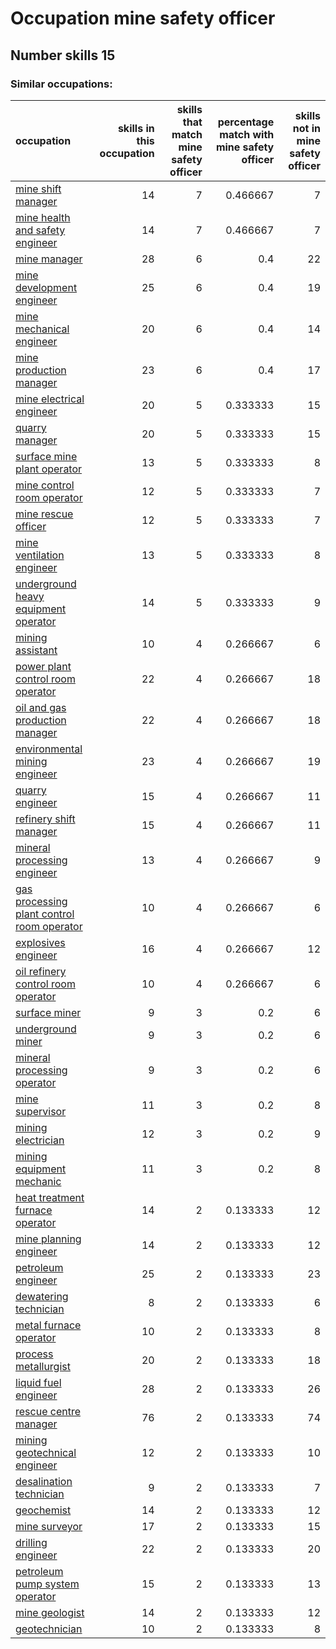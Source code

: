 # Occupation mine safety officer
## Number skills 15
### Similar occupations:
| occupation                                                                                  |   skills in this occupation |   skills that match mine safety officer |   percentage match with mine safety officer |   skills not in mine safety officer |
|:--------------------------------------------------------------------------------------------|----------------------------:|----------------------------------------:|--------------------------------------------:|------------------------------------:|
| [mine shift manager](mine_shift_manager.md)                                                 |                          14 |                                       7 |                                    0.466667 |                                   7 |
| [mine health and safety engineer](mine_health_and_safety_engineer.md)                       |                          14 |                                       7 |                                    0.466667 |                                   7 |
| [mine manager](mine_manager.md)                                                             |                          28 |                                       6 |                                    0.4      |                                  22 |
| [mine development engineer](mine_development_engineer.md)                                   |                          25 |                                       6 |                                    0.4      |                                  19 |
| [mine mechanical engineer](mine_mechanical_engineer.md)                                     |                          20 |                                       6 |                                    0.4      |                                  14 |
| [mine production manager](mine_production_manager.md)                                       |                          23 |                                       6 |                                    0.4      |                                  17 |
| [mine electrical engineer](mine_electrical_engineer.md)                                     |                          20 |                                       5 |                                    0.333333 |                                  15 |
| [quarry manager](quarry_manager.md)                                                         |                          20 |                                       5 |                                    0.333333 |                                  15 |
| [surface mine plant operator](surface_mine_plant_operator.md)                               |                          13 |                                       5 |                                    0.333333 |                                   8 |
| [mine control room operator](mine_control_room_operator.md)                                 |                          12 |                                       5 |                                    0.333333 |                                   7 |
| [mine rescue officer](mine_rescue_officer.md)                                               |                          12 |                                       5 |                                    0.333333 |                                   7 |
| [mine ventilation engineer](mine_ventilation_engineer.md)                                   |                          13 |                                       5 |                                    0.333333 |                                   8 |
| [underground heavy equipment operator](underground_heavy_equipment_operator.md)             |                          14 |                                       5 |                                    0.333333 |                                   9 |
| [mining assistant](mining_assistant.md)                                                     |                          10 |                                       4 |                                    0.266667 |                                   6 |
| [power plant control room operator](power_plant_control_room_operator.md)                   |                          22 |                                       4 |                                    0.266667 |                                  18 |
| [oil and gas production manager](oil_and_gas_production_manager.md)                         |                          22 |                                       4 |                                    0.266667 |                                  18 |
| [environmental mining engineer](environmental_mining_engineer.md)                           |                          23 |                                       4 |                                    0.266667 |                                  19 |
| [quarry engineer](quarry_engineer.md)                                                       |                          15 |                                       4 |                                    0.266667 |                                  11 |
| [refinery shift manager](refinery_shift_manager.md)                                         |                          15 |                                       4 |                                    0.266667 |                                  11 |
| [mineral processing engineer](mineral_processing_engineer.md)                               |                          13 |                                       4 |                                    0.266667 |                                   9 |
| [gas processing plant control room operator](gas_processing_plant_control_room_operator.md) |                          10 |                                       4 |                                    0.266667 |                                   6 |
| [explosives engineer](explosives_engineer.md)                                               |                          16 |                                       4 |                                    0.266667 |                                  12 |
| [oil refinery control room operator](oil_refinery_control_room_operator.md)                 |                          10 |                                       4 |                                    0.266667 |                                   6 |
| [surface miner](surface_miner.md)                                                           |                           9 |                                       3 |                                    0.2      |                                   6 |
| [underground miner](underground_miner.md)                                                   |                           9 |                                       3 |                                    0.2      |                                   6 |
| [mineral processing operator](mineral_processing_operator.md)                               |                           9 |                                       3 |                                    0.2      |                                   6 |
| [mine supervisor](mine_supervisor.md)                                                       |                          11 |                                       3 |                                    0.2      |                                   8 |
| [mining electrician](mining_electrician.md)                                                 |                          12 |                                       3 |                                    0.2      |                                   9 |
| [mining equipment mechanic](mining_equipment_mechanic.md)                                   |                          11 |                                       3 |                                    0.2      |                                   8 |
| [heat treatment furnace operator](heat_treatment_furnace_operator.md)                       |                          14 |                                       2 |                                    0.133333 |                                  12 |
| [mine planning engineer](mine_planning_engineer.md)                                         |                          14 |                                       2 |                                    0.133333 |                                  12 |
| [petroleum engineer](petroleum_engineer.md)                                                 |                          25 |                                       2 |                                    0.133333 |                                  23 |
| [dewatering technician](dewatering_technician.md)                                           |                           8 |                                       2 |                                    0.133333 |                                   6 |
| [metal furnace operator](metal_furnace_operator.md)                                         |                          10 |                                       2 |                                    0.133333 |                                   8 |
| [process metallurgist](process_metallurgist.md)                                             |                          20 |                                       2 |                                    0.133333 |                                  18 |
| [liquid fuel engineer](liquid_fuel_engineer.md)                                             |                          28 |                                       2 |                                    0.133333 |                                  26 |
| [rescue centre manager](rescue_centre_manager.md)                                           |                          76 |                                       2 |                                    0.133333 |                                  74 |
| [mining geotechnical engineer](mining_geotechnical_engineer.md)                             |                          12 |                                       2 |                                    0.133333 |                                  10 |
| [desalination technician](desalination_technician.md)                                       |                           9 |                                       2 |                                    0.133333 |                                   7 |
| [geochemist](geochemist.md)                                                                 |                          14 |                                       2 |                                    0.133333 |                                  12 |
| [mine surveyor](mine_surveyor.md)                                                           |                          17 |                                       2 |                                    0.133333 |                                  15 |
| [drilling engineer](drilling_engineer.md)                                                   |                          22 |                                       2 |                                    0.133333 |                                  20 |
| [petroleum pump system operator](petroleum_pump_system_operator.md)                         |                          15 |                                       2 |                                    0.133333 |                                  13 |
| [mine geologist](mine_geologist.md)                                                         |                          14 |                                       2 |                                    0.133333 |                                  12 |
| [geotechnician](geotechnician.md)                                                           |                          10 |                                       2 |                                    0.133333 |                                   8 |
